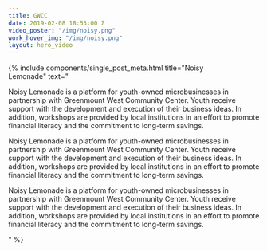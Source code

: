 ```yaml
---
title: GWCC
date: 2019-02-08 18:53:00 Z
video_poster: "/img/noisy.png"
work_hover_img: "/img/noisy.png"
layout: hero_video
---
```


<div class="single_post_wrapper">
	{% include components/single_post_meta.html
		title="Noisy<br/>Lemonade"
		text="<p>Noisy Lemonade is a platform for youth-owned microbusinesses in partnership with Greenmount West Community Center. Youth receive support with the development and execution of their business ideas. In addition, workshops are provided by local institutions in an effort to promote financial literacy and the commitment to long-term savings.</p>

<p>Noisy Lemonade is a platform for youth-owned microbusinesses in partnership with Greenmount West Community Center. Youth receive support with the development and execution of their business ideas. In addition, workshops are provided by local institutions in an effort to promote financial literacy and the commitment to long-term savings.</p>

<p>Noisy Lemonade is a platform for youth-owned microbusinesses in partnership with Greenmount West Community Center. Youth receive support with the development and execution of their business ideas. In addition, workshops are provided by local institutions in an effort to promote financial literacy and the commitment to long-term savings.</p>"
	%}
</div>
